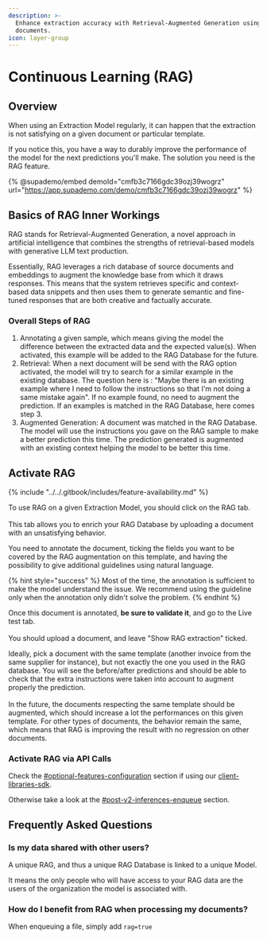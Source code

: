 ```yaml
---
description: >-
  Enhance extraction accuracy with Retrieval-Augmented Generation using your own
  documents.
icon: layer-group
---
```


# Continuous Learning (RAG)

## Overview

When using an Extraction Model regularly, it can happen that the extraction is not satisfying on a given document or particular template.

If you notice this, you have a way to durably improve the performance of the model for the next predictions you'll make. The solution you need is the RAG feature.

{% @supademo/embed demoId="cmfb3c7166gdc39ozj39wogrz" url="https://app.supademo.com/demo/cmfb3c7166gdc39ozj39wogrz" %}

## Basics of RAG Inner Workings

RAG stands for Retrieval-Augmented Generation, a novel approach in artificial intelligence that combines the strengths of retrieval-based models with generative LLM text production.

Essentially, RAG leverages a rich database of source documents and embeddings to augment the knowledge base from which it draws responses. This means that the system retrieves specific and context-based data snippets and then uses them to generate semantic and fine-tuned responses that are both creative and factually accurate.

### Overall Steps of RAG

1. Annotating a given sample, which means giving the model the difference between the extracted data and the expected value(s). When activated, this example will be added to the RAG Database for the future.
2. Retrieval: When a next document will be send with the RAG option activated, the model will try to search for a similar example in the existing database. The question here is : "Maybe there is an existing example where I need to follow the instructions so that I'm not doing a same mistake again".  If no example found, no need to augment the prediction. If an examples is matched in the RAG Database, here comes step 3.
3. Augmented Generation: A document was matched in the RAG Database. The model will use the instructions you gave on the RAG sample to make a better prediction this time. The prediction generated is augmented with an existing context helping the model to be better this time.

## Activate RAG

{% include "../../.gitbook/includes/feature-availability.md" %}

To use RAG on a given Extraction Model, you should click on the RAG tab. \
\
This tab allows you to enrich your RAG Database by uploading a document with an unsatisfying behavior.

You need to annotate the document, ticking the fields you want to be covered by the RAG augmentation on this template, and having the possibility to give additional guidelines using natural language.

{% hint style="success" %}
Most of the time, the annotation is sufficient to make the model understand the issue. We recommend using the guideline only when the annotation only didn't solve the problem.
{% endhint %}

Once this document is annotated, **be sure to validate it**, and go to the Live test tab.\
\
You should upload a document, and leave "Show RAG extraction" ticked.

Ideally, pick a document with the same template (another invoice from the same supplier for instance), but not exactly the one you used in the RAG database. You will see the before/after predictions and should be able to check that the extra instructions were taken into account to augment properly the prediction.\
\
In the future, the documents respecting the same template should be augmented, which should increase a lot the performances on this given template. For other types of documents, the behavior remain the same, which means that RAG is improving the result with no regression on other documents.

### Activate RAG via API Calls

Check the [#optional-features-configuration](../../integrations/client-libraries-sdk/configure-the-client.md#optional-features-configuration "mention") section if using our [client-libraries-sdk](../../integrations/client-libraries-sdk/ "mention").

Otherwise take a look at the [#post-v2-inferences-enqueue](../../integrations/api-reference.md#post-v2-inferences-enqueue "mention") section.

## Frequently Asked Questions

### Is my data shared with other users?

A unique RAG, and thus a unique RAG Database is linked to a unique Model.

It means the only people who will have access to your RAG data are the users of the organization the model is associated with.

### How do I benefit from RAG when processing my documents?

When enqueuing a file, simply add `rag=true`&#x20;
